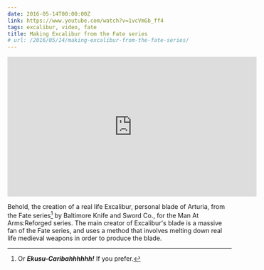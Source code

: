 ```yaml
---
date: 2016-05-14T00:00:00Z
link: https://www.youtube.com/watch?v=1vcVmGb_ff4
tags: excalibur, video, fate
title: Making Excalibur from the Fate series
# url: /2016/05/14/making-excalibur-from-the-fate-series/
---
```


<div class="video">

<iframe width="560" height="315" src="https://www.youtube.com/embed/1vcVmGb_ff4" frameborder="0" allowfullscreen></iframe>

</div>

Behold, the creation of a real life Excalibur, personal blade of Arturia, from the Fate series[^1] by Baltimore Knife and Sword Co., for the Man At Arms:Reforged series. The main creator of Excalibur's blade is a massive fan of the Fate series, and uses a method that involves melting down real life medieval weapons in order to produce the blade. 

[^1]: Or ***Ekusu-Caribahhhhhh!*** If you prefer.

